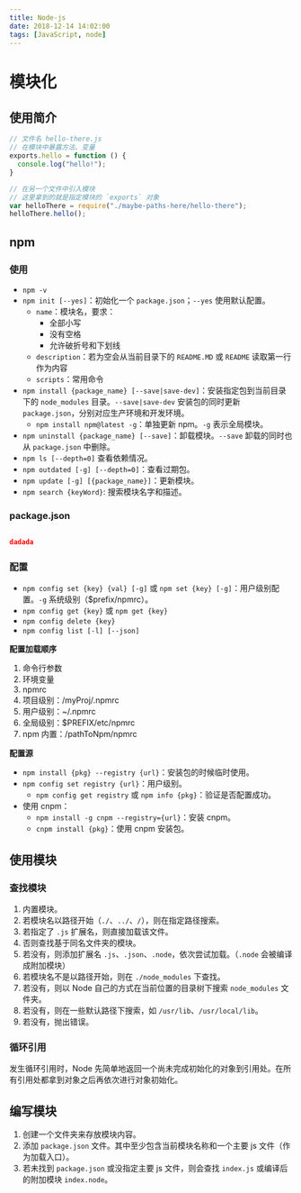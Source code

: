 ```yaml
---
title: Node-js
date: 2018-12-14 14:02:00
tags: [JavaScript, node]
---
```


# 模块化

## 使用简介

```js
// 文件名 hello-there.js
// 在模块中暴露方法、变量
exports.hello = function () {
  console.log("hello!");
}

// 在另一个文件中引入模块
// 这里拿到的就是指定模块的 `exports` 对象
var helloThere = require("./maybe-paths-here/hello-there");
helloThere.hello();
```

## npm

### 使用

- `npm -v`
- `npm init [--yes]`：初始化一个 `package.json`；`--yes` 使用默认配置。
  - `name`：模块名，要求：
    - 全部小写
    - 没有空格
    - 允许破折号和下划线
  - `description`：若为空会从当前目录下的 `README.MD` 或 `README` 读取第一行作为内容
  - `scripts`：常用命令
- `npm install {package_name} [--save|save-dev]`：安装指定包到当前目录下的 `node_modules` 目录。`--save|save-dev` 安装包的同时更新 `package.json`，分别对应生产环境和开发环境。
  - `npm install npm@latest -g`：单独更新 npm。`-g` 表示全局模块。
- `npm uninstall {package_name} [--save]`：卸载模块。`--save` 卸载的同时也从 `package.json` 中删除。
- `npm ls [--depth=0]` 查看依赖情况。
- `npm outdated [-g] [--depth=0]`：查看过期包。
- `npm update [-g] [{package_name}]`：更新模块。
- `npm search {keyWord}`: 搜索模块名字和描述。

### package.json

```json

dadada
```

### 配置

- `npm config set {key} {val} [-g]` 或 `npm set {key} [-g]`：用户级别配置。`-g` 系统级别（$prefix/npmrc）。
- `npm config get {key}` 或 `npm get {key}`
- `npm config delete {key}`
- `npm config list [-l] [--json]`

**配置加载顺序**

1. 命令行参数
2. 环境变量
3. npmrc
  1. 项目级别：/myProj/.npmrc
  2. 用户级别：~/.npmrc
  3. 全局级别：$PREFIX/etc/npmrc
  4. npm 内置：/pathToNpm/npmrc

**配置源**

- `npm install {pkg} --registry {url}`：安装包的时候临时使用。
- `npm config set registry {url}`：用户级别。
  - `npm config get registry` 或 `npm info {pkg}`：验证是否配置成功。
- 使用 cnpm：
  - `npm install -g cnpm --registry={url}`：安装 cnpm。
  - `cnpm install {pkg}`：使用 cnpm 安装包。

## 使用模块

### 查找模块

1. 内置模块。
2. 若模块名以路径开始（`./`、`../`、`/`），则在指定路径搜索。
  1. 若指定了 `.js` 扩展名，则直接加载该文件。
  2. 否则查找基于同名文件夹的模块。
  3. 若没有，则添加扩展名 `.js`、`.json`、`.node`，依次尝试加载。（`.node` 会被编译成附加模块）
3. 若模块名不是以路径开始，则在 `./node_modules` 下查找。
4. 若没有，则以 Node 自己的方式在当前位置的目录树下搜索 `node_modules` 文件夹。
5. 若没有，则在一些默认路径下搜索，如 `/usr/lib`、`/usr/local/lib`。
6. 若没有，抛出错误。

### 循环引用

发生循环引用时，Node 先简单地返回一个尚未完成初始化的对象到引用处。在所有引用处都拿到对象之后再依次进行对象初始化。

## 编写模块

1. 创建一个文件夹来存放模块内容。
2. 添加 `package.json` 文件。其中至少包含当前模块名称和一个主要 js 文件（作为加载入口）。
3. 若未找到 `package.json` 或没指定主要 js 文件，则会查找 `index.js` 或编译后的附加模块 `index.node`。
